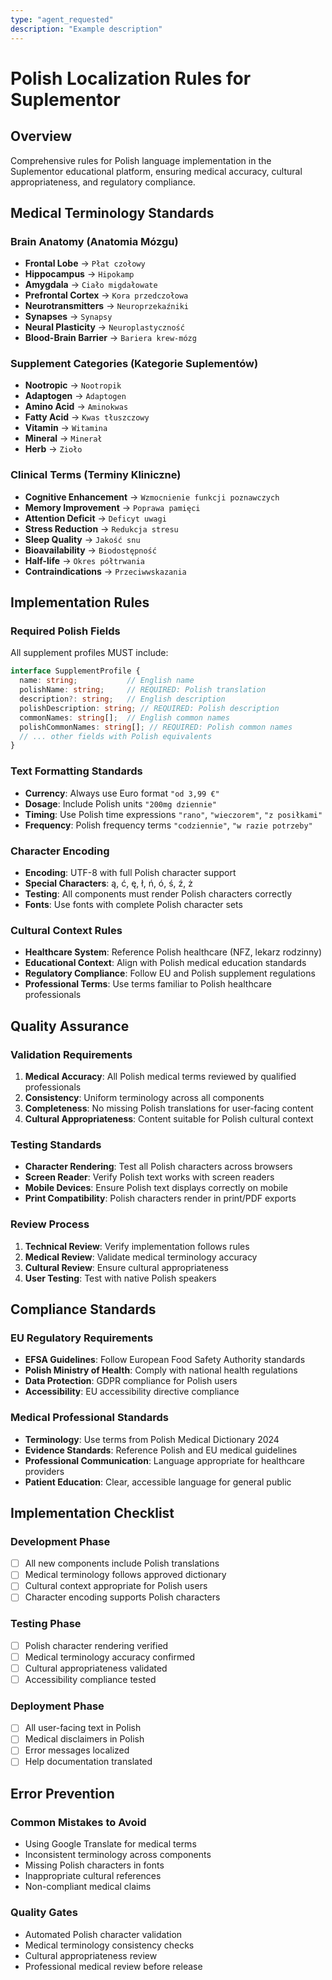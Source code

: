 ```yaml
---
type: "agent_requested"
description: "Example description"
---
```


# Polish Localization Rules for Suplementor

## Overview
Comprehensive rules for Polish language implementation in the Suplementor educational platform, ensuring medical accuracy, cultural appropriateness, and regulatory compliance.

## Medical Terminology Standards

### Brain Anatomy (Anatomia Mózgu)
- **Frontal Lobe** → `Płat czołowy`
- **Hippocampus** → `Hipokamp`
- **Amygdala** → `Ciało migdałowate`
- **Prefrontal Cortex** → `Kora przedczołowa`
- **Neurotransmitters** → `Neuroprzekaźniki`
- **Synapses** → `Synapsy`
- **Neural Plasticity** → `Neuroplastyczność`
- **Blood-Brain Barrier** → `Bariera krew-mózg`

### Supplement Categories (Kategorie Suplementów)
- **Nootropic** → `Nootropik`
- **Adaptogen** → `Adaptogen`
- **Amino Acid** → `Aminokwas`
- **Fatty Acid** → `Kwas tłuszczowy`
- **Vitamin** → `Witamina`
- **Mineral** → `Minerał`
- **Herb** → `Zioło`

### Clinical Terms (Terminy Kliniczne)
- **Cognitive Enhancement** → `Wzmocnienie funkcji poznawczych`
- **Memory Improvement** → `Poprawa pamięci`
- **Attention Deficit** → `Deficyt uwagi`
- **Stress Reduction** → `Redukcja stresu`
- **Sleep Quality** → `Jakość snu`
- **Bioavailability** → `Biodostępność`
- **Half-life** → `Okres półtrwania`
- **Contraindications** → `Przeciwwskazania`

## Implementation Rules

### Required Polish Fields
All supplement profiles MUST include:
```typescript
interface SupplementProfile {
  name: string;           // English name
  polishName: string;     // REQUIRED: Polish translation
  description?: string;   // English description
  polishDescription: string; // REQUIRED: Polish description
  commonNames: string[];  // English common names
  polishCommonNames: string[]; // REQUIRED: Polish common names
  // ... other fields with Polish equivalents
}
```

### Text Formatting Standards
- **Currency**: Always use Euro format `"od 3,99 €"`
- **Dosage**: Include Polish units `"200mg dziennie"`
- **Timing**: Use Polish time expressions `"rano"`, `"wieczorem"`, `"z posiłkami"`
- **Frequency**: Polish frequency terms `"codziennie"`, `"w razie potrzeby"`

### Character Encoding
- **Encoding**: UTF-8 with full Polish character support
- **Special Characters**: ą, ć, ę, ł, ń, ó, ś, ź, ż
- **Testing**: All components must render Polish characters correctly
- **Fonts**: Use fonts with complete Polish character sets

### Cultural Context Rules
- **Healthcare System**: Reference Polish healthcare (NFZ, lekarz rodzinny)
- **Educational Context**: Align with Polish medical education standards
- **Regulatory Compliance**: Follow EU and Polish supplement regulations
- **Professional Terms**: Use terms familiar to Polish healthcare professionals

## Quality Assurance

### Validation Requirements
1. **Medical Accuracy**: All Polish medical terms reviewed by qualified professionals
2. **Consistency**: Uniform terminology across all components
3. **Completeness**: No missing Polish translations for user-facing content
4. **Cultural Appropriateness**: Content suitable for Polish cultural context

### Testing Standards
- **Character Rendering**: Test all Polish characters across browsers
- **Screen Reader**: Verify Polish text works with screen readers
- **Mobile Devices**: Ensure Polish text displays correctly on mobile
- **Print Compatibility**: Polish characters render in print/PDF exports

### Review Process
1. **Technical Review**: Verify implementation follows rules
2. **Medical Review**: Validate medical terminology accuracy
3. **Cultural Review**: Ensure cultural appropriateness
4. **User Testing**: Test with native Polish speakers

## Compliance Standards

### EU Regulatory Requirements
- **EFSA Guidelines**: Follow European Food Safety Authority standards
- **Polish Ministry of Health**: Comply with national health regulations
- **Data Protection**: GDPR compliance for Polish users
- **Accessibility**: EU accessibility directive compliance

### Medical Professional Standards
- **Terminology**: Use terms from Polish Medical Dictionary 2024
- **Evidence Standards**: Reference Polish and EU medical guidelines
- **Professional Communication**: Language appropriate for healthcare providers
- **Patient Education**: Clear, accessible language for general public

## Implementation Checklist

### Development Phase
- [ ] All new components include Polish translations
- [ ] Medical terminology follows approved dictionary
- [ ] Cultural context appropriate for Polish users
- [ ] Character encoding supports Polish characters

### Testing Phase
- [ ] Polish character rendering verified
- [ ] Medical terminology accuracy confirmed
- [ ] Cultural appropriateness validated
- [ ] Accessibility compliance tested

### Deployment Phase
- [ ] All user-facing text in Polish
- [ ] Medical disclaimers in Polish
- [ ] Error messages localized
- [ ] Help documentation translated

## Error Prevention

### Common Mistakes to Avoid
- Using Google Translate for medical terms
- Inconsistent terminology across components
- Missing Polish characters in fonts
- Inappropriate cultural references
- Non-compliant medical claims

### Quality Gates
- Automated Polish character validation
- Medical terminology consistency checks
- Cultural appropriateness review
- Professional medical review before release
